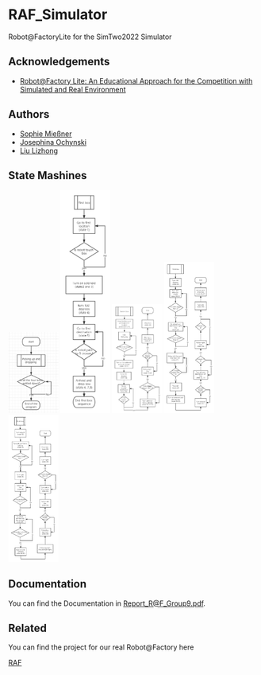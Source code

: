 # RAF_Simulator
Robot@FactoryLite for the SimTwo2022 Simulator

## Acknowledgements

 - [Robot@Factory Lite: An Educational Approach for the Competition with Simulated and Real Environment](https://core.ac.uk/reader/323508990)

## Authors

- [Sophie Mießner](https://www.github.com/sophiemie)
- [Josephina Ochynski](https://www.github.com/josy12345)
- [Liu Lizhong](https://www.github.com/llzlby)

## State Mashines
<img src="/States/main.png" width="20%" height="20%">
<img src="/States/firstBox.png" width="20%" height="20%">
<img src="/States/secondBox.png" width="20%" height="20%">
<img src="/States/thirdBox.png" width="20%" height="20%">
<img src="/States/forthBox.png" width="20%" height="20%">

## Documentation

You can find the Documentation in Report_R@F_Group9.pdf.

## Related

You can find the project for our real Robot@Factory here

[RAF](https://github.com/sophiemie/RAF)
